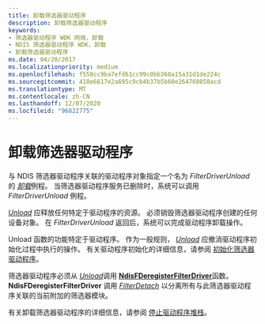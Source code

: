 ```yaml
---
title: 卸载筛选器驱动程序
description: 卸载筛选器驱动程序
keywords:
- 筛选器驱动程序 WDK 网络，卸载
- NDIS 筛选器驱动程序 WDK，卸载
- 卸载筛选器驱动程序
ms.date: 04/20/2017
ms.localizationpriority: medium
ms.openlocfilehash: f558cc9ba7efd61cc99c0bb368a15a31d1de224c
ms.sourcegitcommit: 418e6617e2a695c9cb4b37b5b60e264760858acd
ms.translationtype: MT
ms.contentlocale: zh-CN
ms.lasthandoff: 12/07/2020
ms.locfileid: "96822775"
---
```

# <a name="unloading-a-filter-driver"></a>卸载筛选器驱动程序





与 NDIS 筛选器驱动程序关联的驱动程序对象指定一个名为 *FilterDriverUnload* 的 [*卸载*](/windows-hardware/drivers/ddi/wdm/nc-wdm-driver_unload)例程。 当筛选器驱动程序服务已删除时，系统可以调用 *FilterDriverUnload* 例程。

[*Unload*](/windows-hardware/drivers/ddi/wdm/nc-wdm-driver_unload) 应释放任何特定于驱动程序的资源。 必须销毁筛选器驱动程序创建的任何设备对象。 在 *FilterDriverUnload* 返回后，系统可以完成驱动程序卸载操作。

Unload 函数的功能特定于驱动程序。 作为一般规则， [*Unload*](/windows-hardware/drivers/ddi/wdm/nc-wdm-driver_unload) 应撤消驱动程序初始化过程中执行的操作。 有关驱动程序初始化的详细信息，请参阅 [初始化筛选器驱动程序](initializing-a-filter-driver.md)。

筛选器驱动程序必须从 [*Unload*](/windows-hardware/drivers/ddi/wdm/nc-wdm-driver_unload)调用 [**NdisFDeregisterFilterDriver**](/windows-hardware/drivers/ddi/ndis/nf-ndis-ndisfderegisterfilterdriver)函数。 **NdisFDeregisterFilterDriver** 调用 [*FilterDetach*](/windows-hardware/drivers/ddi/ndis/nc-ndis-filter_detach) 以分离所有与此筛选器驱动程序关联的当前附加的筛选器模块。

有关卸载筛选器驱动程序的详细信息，请参阅 [停止驱动程序堆栈](stopping-a-driver-stack.md)。
